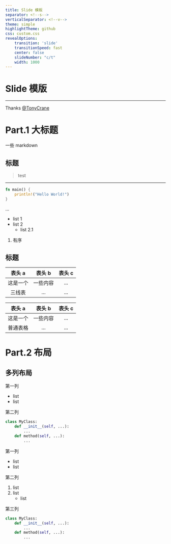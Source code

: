 ```yaml
---
title: Slide 模板
separator: <!--s-->
verticalSeparator: <!--v-->
theme: simple
highlightTheme: github
css: custom.css
revealOptions:
    transition: 'slide'
    transitionSpeed: fast
    center: false
    slideNumber: "c/t"
    width: 1000
---
```


<div class="middle center">
<div style="width: 100%">

# Slide 模版

<hr/>

Thanks [@TonyCrane](https://github.com/TonyCrane)

</div>
</div>

<!--s-->

<div class="middle center">
<div style="width: 100%">

# Part.1 大标题

一些 markdown

</div>
</div>


<!--v-->

## 标题

> test

<hr/>

```rust [1|2-3]
fn main() {
    println!("Hello World!")
}
```

...

- list 1
- list 2
    - list 2.1

1. 有序

<!--v-->

## 标题

<div class="three-line">

|  表头 a  |  表头 b  | 表头 c |
| :------: | :------: | :----: |
| 这是一个 | 一些内容 |  ...   |
|  三线表  |   ...    |  ...   |

</div>

|  表头 a  |  表头 b  | 表头 c |
| :------: | :------: | :----: |
| 这是一个 | 一些内容 |  ...   |
| 普通表格 |   ...    |  ...   |

<!--s-->

<div class="middle center">
<div style="width: 100%">

# Part.2 布局

</div>
</div>

<!--v-->

## 多列布局

<div class="mul-cols">
<div class="col">

第一列

- list
- list

</div>
<div class="col">

第二列

```python
class MyClass:
    def __init__(self, ...):
        ...
    def method(self, ...):
        ...
```

</div>
</div>

<div class="mul-cols">
<div class="col">

第一列

- list
- list

</div>
<div class="col">

第二列

1. list 
2. list 
    - list

</div>
<div class="col">

第三列

```python
class MyClass:
    def __init__(self, ...):
        ...
    def method(self, ...):
        ...
```

</div>
</div>